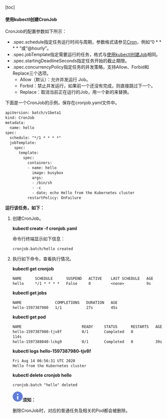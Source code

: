 [toc]

#### 使用kubectl创建CronJob

CronJob的配置参数如下所示：

- .spec.schedule指定任务运行时间与周期，参数格式请参见[Cron](https://en.wikipedia.org/wiki/Cron)，例如“0 * * * * ”或“@hourly”。
- .spec.jobTemplate指定需要运行的任务，格式与[使用kubectl创建Job](https://support.huaweicloud.com/intl/zh-cn/usermanual-cce/cce_01_0150.html#cce_01_0150__section450152719412)相同。
- .spec.startingDeadlineSeconds指定任务开始的截止期限。
- .spec.concurrencyPolicy指定任务的并发策略，支持Allow、Forbid和Replace三个选项。
  - Allow（默认）：允许并发运行 Job。
  - Forbid：禁止并发运行，如果前一个还没有完成，则直接跳过下一个。
  - Replace：取消当前正在运行的Job，用一个新的来替换。

下面是一个CronJob的示例，保存在cronjob.yaml文件中。

```
apiVersion: batch/v1beta1
kind: CronJob
metadata:
  name: hello
spec:
  schedule: "*/1 * * * *"
  jobTemplate:
    spec:
      template:
        spec:
          containers:
          - name: hello
            image: busybox
            args:
            - /bin/sh
            - -c
            - date; echo Hello from the Kubernetes cluster
          restartPolicy: OnFailure
```



**运行该任务，如下：**

1. 创建CronJob。

   

   **kubectl create -f cronjob.yaml**

   命令行终端显示如下信息：

   ```
   cronjob.batch/hello created
   ```

   

   

2. 执行如下命令，查看执行情况。

   

   **kubectl get cronjob**

   ```
   NAME      SCHEDULE      SUSPEND   ACTIVE    LAST SCHEDULE   AGE
   hello     */1 * * * *   False     0         <none>          9s
   ```

   

   **kubectl get jobs**

   ```
   NAME               COMPLETIONS   DURATION   AGE
   hello-1597387980   1/1           27s        45s
   ```

   

   **kubectl get pod**

   ```
   NAME                           READY     STATUS      RESTARTS   AGE
   hello-1597387980-tjv8f         0/1       Completed   0          114s
   hello-1597388040-lckg9         0/1       Completed   0          39s
   ```

   

   **kubectl logs** **hello-1597387980-tjv8f**

   ```
   Fri Aug 14 06:56:31 UTC 2020
   Hello from the Kubernetes cluster
   ```

   

   **kubectl delete cronjob hello**

   ```
   cronjob.batch "hello" deleted
   ```

   

   **![img](images/K8s-定时任务/support-doc-new-notice.svg)须知：**

   删除CronJob时，对应的普通任务及相关的Pod都会被删除。